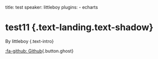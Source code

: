 title: test
speaker: littleboy
plugins:
    - echarts

<slide class="bg-black-blue aligncenter" image="https://source.unsplash.com/C1HhAQrbykQ/ .dark">

# test11 {.text-landing.text-shadow}

By littleboy {.text-intro}

[:fa-github: Github](https://github.com/ksky521/nodeppt){.button.ghost}
